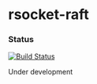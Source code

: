 # rsocket-raft 

### Status
[![Build Status](https://travis-ci.com/pmackowski/rsocket-raft.svg?branch=master)](https://travis-ci.com/pmackowski/rsocket-raft)

Under development
